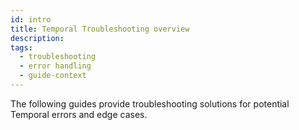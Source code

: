 ```yaml
---
id: intro
title: Temporal Troubleshooting overview
description:
tags:
  - troubleshooting
  - error handling
  - guide-context
---
```


The following guides provide troubleshooting solutions for potential Temporal errors and edge cases.
